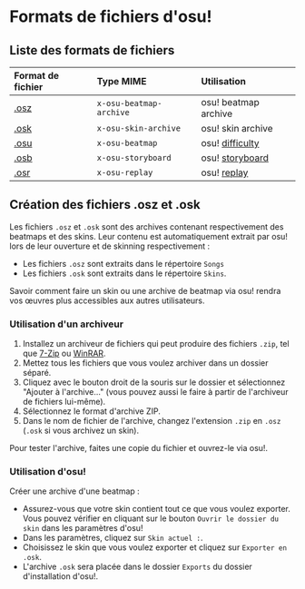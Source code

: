 # Formats de fichiers d'osu!

## Liste des formats de fichiers

| Format de fichier | Type MIME | Utilisation |
| :-- | :-- | :-- |
| [.osz](/wiki/Client/File_formats/Osz_(file_format)) | `x-osu-beatmap-archive` | osu! beatmap archive |
| [.osk](/wiki/Client/File_formats/Osk_(file_format)) | `x-osu-skin-archive` | osu! skin archive |
| [.osu](/wiki/Client/File_formats/Osu_(file_format)) | `x-osu-beatmap` | osu! [difficulty](/wiki/Beatmap/Difficulty) |
| [.osb](/wiki/Client/File_formats/Osb_(file_format)) | `x-osu-storyboard` | osu! [storyboard](/wiki/Storyboard/Scripting) |
| [.osr](/wiki/Client/File_formats/Osr_(file_format)) | `x-osu-replay` | osu! [replay](/wiki/Gameplay/Replay) |

## Création des fichiers .osz et .osk

Les fichiers `.osz` et `.osk` sont des archives contenant respectivement des beatmaps et des skins. Leur contenu est automatiquement extrait par osu! lors de leur ouverture et de skinning respectivement :

- Les fichiers `.osz` sont extraits dans le répertoire `Songs` 
- Les fichiers `.osk` sont extraits dans le répertoire `Skins`.

Savoir comment faire un skin ou une archive de beatmap via osu! rendra vos œuvres plus accessibles aux autres utilisateurs.

### Utilisation d'un archiveur

1. Installez un archiveur de fichiers qui peut produire des fichiers `.zip`, tel que [7-Zip](https://www.7-zip.org/) ou [WinRAR](https://www.rarlab.com/).
2. Mettez tous les fichiers que vous voulez archiver dans un dossier séparé.
3. Cliquez avec le bouton droit de la souris sur le dossier et sélectionnez "Ajouter à l'archive..." (vous pouvez aussi le faire à partir de l'archiveur de fichiers lui-même).
4. Sélectionnez le format d'archive ZIP.
5. Dans le nom de fichier de l'archive, changez l'extension `.zip` en `.osz` (`.osk` si vous archivez un skin).

Pour tester l'archive, faites une copie du fichier et ouvrez-le via osu!.

### Utilisation d'osu!

Créer une archive d'une beatmap :

- Assurez-vous que votre skin contient tout ce que vous voulez exporter. Vous pouvez vérifier en cliquant sur le bouton `Ouvrir le dossier du skin` dans les paramètres d'osu!
- Dans les paramètres, cliquez sur `Skin actuel :`.
- Choisissez le skin que vous voulez exporter et cliquez sur `Exporter en .osk`.
- L'archive `.osk` sera placée dans le dossier `Exports` du dossier d'installation d'osu!.
